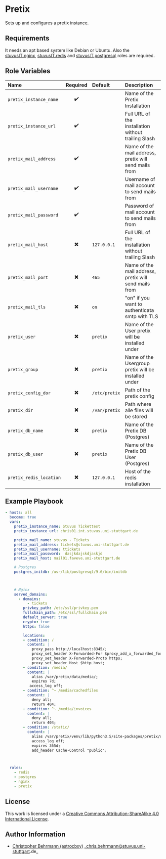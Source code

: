 # Pretix

Sets up and configures a pretix instance.


## Requirements

It needs an apt based system like Debian or Ubuntu. Also the [stuvusIT.nginx](https://github.com/stuvusIT/nginx), [stuvusIT.redis](https://github.com/stuvusIT/redis) and [stuvusIT.postgresql](https://github.com/stuvusIT/postgresql) roles are required.








## Role Variables

| Name                                | Required                 | Default                                                                     | Description                                                                                                                                                                                     |
|:------------------------------------|:------------------------:|:----------------------------------------------------------------------------|:------------------------------------------------------------------------------------------------------------------------------------------------------------------------------------------------|
| `pretix_instance_name`                 | :heavy_check_mark:       |                                                                             | Name of the Pretix Installation |
| `pretix_instance_url`                  | :heavy_check_mark:       |                                                                             | Full URL of the installation without trailing Slash |
| `pretix_mail_address`                  | :heavy_check_mark:       |                                                                             | Name of the mail address, pretix will send mails from |
| `pretix_mail_username`                 | :heavy_check_mark:       |                                                                             | Username of mail account to send mails from |
| `pretix_mail_password`                 | :heavy_check_mark:       |                                                                             | Password of mail account to send mails from |
| `pretix_mail_host`                     | :heavy_multiplication_x:       |  `127.0.0.1`                                                          | Full URL of the installation without trailing Slash |
| `pretix_mail_port`                     | :heavy_multiplication_x:       |  `465`                                                                | Name of the mail address, pretix will send mails from |
| `pretix_mail_tls`                      | :heavy_multiplication_x:       |  `on`                                                                 | "on" if you want to authenticata smtp with TLS |
| `pretix_user`                      | :heavy_multiplication_x:       |  `pretix`                                                                 | Name of the User pretix will be installed under |
| `pretix_group`                     | :heavy_multiplication_x:       |  `pretix`                                                                 | Name of the Usergroup pretix will be installed under |
| `pretix_config_dor`              | :heavy_multiplication_x:       |  `/etc/pretix`                                                               | Path of the pretix config |
| `pretix_dir`                     | :heavy_multiplication_x:       |  `/var/pretix`                                                               | Path where alle files will be stored |
| `pretix_db_name`                     | :heavy_multiplication_x:       |  `pretix`                                                                 | Name of the Pretix DB (Postgres) |
| `pretix_db_user`                     | :heavy_multiplication_x:       |  `pretix`                                                                 | Name of the Pretix DB User (Postgres) |
| `pretix_redis_location`                     | :heavy_multiplication_x:       |  `127.0.0.1`                                                       | Host of the redis installation |



## Example Playbook

```yml
- hosts: all
  become: true
  vars:
    pretix_instance_name: Stuvus Tickettest
    pretix_instance_url: chris01.int.stuvus.uni-stuttgart.de

    pretix_mail_name: stuvus - Tickets
    pretix_mail_address: tickets@stuvus.uni-stuttgart.de
    pretix_mail_username: ttickets
    pretix_mail_password:  dasjkdajskdjaskjd
    pretix_mail_host: mail01.faveve.uni-stuttgart.de

    # Postgres
    postgres_initdb: /usr/lib/postgresql/9.6/bin/initdb


    
    # Nginx
    served_domains:
      - domains:
          - tickets
        privkey_path: /etc/ssl/privkey.pem
        fullchain_path: /etc/ssl/fullchain.pem
        default_server: true
        crypto: true
        https: false

        locations:
        - condition: /
          content: |
            proxy_pass http://localhost:8345/;
            proxy_set_header X-Forwarded-For $proxy_add_x_forwarded_for;
            proxy_set_header X-Forwarded-Proto https;
            proxy_set_header Host $http_host;
        - condition: /media/
          content: |
            alias /var/pretix/data/media/;
            expires 7d;
           access_log off;
        - condition: ^~ /media/cachedfiles 
          content: |
            deny all;
            return 404;
        - condition: ^~ /media/invoices 
          content: |
            deny all;
            return 404;
        - condition: /static/ 
          content: |
            alias /var/pretix/venv/lib/python3.5/site-packages/pretix/static.dist/;
            access_log off;
            expires 365d;
            add_header Cache-Control "public";



  roles:
    - redis
    - postgres
    - nginx
    - pretix
```

## License

This work is licensed under a [Creative Commons Attribution-ShareAlike 4.0 International License](https://creativecommons.org/licenses/by-sa/4.0/).


## Author Information

- [Christopher Behrmann (astrocbxy)](https://github.com/astrocbxy) _chris.behrmann@stuvus.uni-stuttgart.de_
